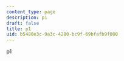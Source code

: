 ```yaml
---
content_type: page
description: p1
draft: false
title: p1
uid: b5480e3c-9a3c-4280-bc9f-69bfafb9f000
---
```

p1